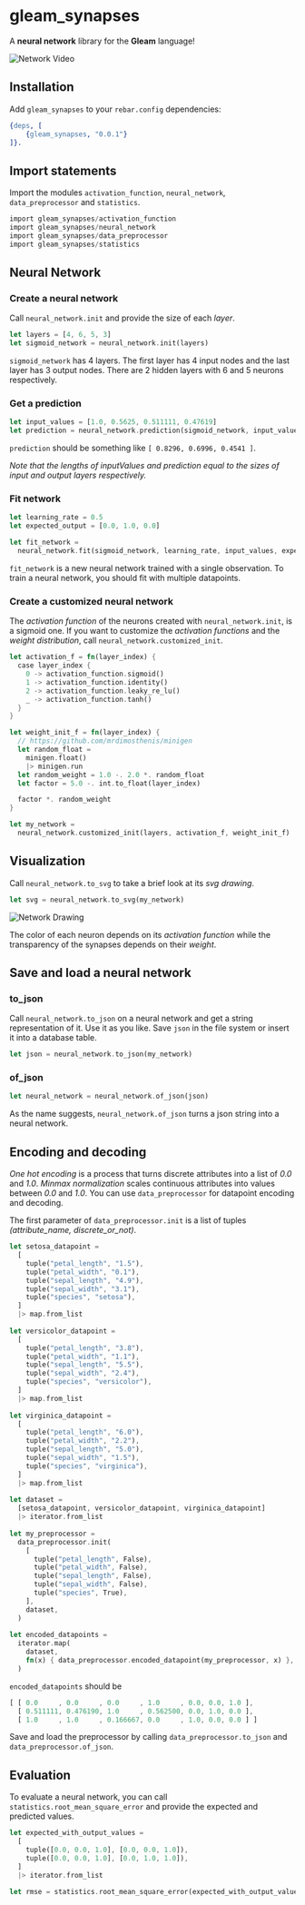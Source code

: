 # gleam_synapses

A **neural network** library for the **Gleam** language!

![Network Video](https://github.com/mrdimosthenis/gleam_synapses/blob/master/readme_resources/network-video.gif?raw=true)

## Installation

Add `gleam_synapses` to your `rebar.config` dependencies:

```erlang
{deps, [
    {gleam_synapses, "0.0.1"}
]}.
```

## Import statements

Import the modules `activation_function`, `neural_network`, `data_preprocessor` and `statistics`.

```rust
import gleam_synapses/activation_function
import gleam_synapses/neural_network
import gleam_synapses/data_preprocessor
import gleam_synapses/statistics
```

## Neural Network

### Create a neural network

Call `neural_network.init` and provide the size of each _layer_.

```rust
let layers = [4, 6, 5, 3]
let sigmoid_network = neural_network.init(layers)
```

`sigmoid_network` has 4 layers. The first layer has 4 input nodes and the last layer has 3 output nodes.
There are 2 hidden layers with 6 and 5 neurons respectively.

### Get a prediction

```rust
let input_values = [1.0, 0.5625, 0.511111, 0.47619]
let prediction = neural_network.prediction(sigmoid_network, input_values)
```

`prediction` should be something like `[ 0.8296, 0.6996, 0.4541 ]`.

_Note that the lengths of inputValues and prediction equal to the sizes of input and output layers respectively._

### Fit network

```rust
let learning_rate = 0.5
let expected_output = [0.0, 1.0, 0.0]

let fit_network =
  neural_network.fit(sigmoid_network, learning_rate, input_values, expected_output)
```

`fit_network` is a new neural network trained with a single observation. To train a neural network, you should fit with multiple datapoints.

### Create a customized neural network

The _activation function_ of the neurons created with `neural_network.init`, is a sigmoid one.
If you want to customize the _activation functions_ and the _weight distribution_, call `neural_network.customized_init`.

```rust
let activation_f = fn(layer_index) {
  case layer_index {
    0 -> activation_function.sigmoid()
    1 -> activation_function.identity()
    2 -> activation_function.leaky_re_lu()
    _ -> activation_function.tanh()
  }
}

let weight_init_f = fn(layer_index) {
  // https://github.com/mrdimosthenis/minigen
  let random_float =
    minigen.float()
    |> minigen.run
  let random_weight = 1.0 -. 2.0 *. random_float
  let factor = 5.0 -. int.to_float(layer_index)

  factor *. random_weight
}

let my_network =
  neural_network.customized_init(layers, activation_f, weight_init_f)
```

## Visualization

Call `neural_network.to_svg` to take a brief look at its _svg drawing_.

```rust
let svg = neural_network.to_svg(my_network)
```

![Network Drawing](https://github.com/mrdimosthenis/gleam_synapses/blob/master/readme_resources/network-drawing.png?raw=true)

The color of each neuron depends on its _activation function_
while the transparency of the synapses depends on their _weight_.

## Save and load a neural network

### to_json

Call `neural_network.to_json` on a neural network and get a string representation of it.
Use it as you like. Save `json` in the file system or insert it into a database table.

```rust
let json = neural_network.to_json(my_network)
```

### of_json

```rust
let neural_network = neural_network.of_json(json)
```

As the name suggests, `neural_network.of_json` turns a json string into a neural network.

## Encoding and decoding

_One hot encoding_ is a process that turns discrete attributes into a list of _0.0_ and _1.0_.
_Minmax normalization_ scales continuous attributes into values between _0.0_ and _1.0_.
You can use `data_preprocessor` for datapoint encoding and decoding.

The first parameter of `data_preprocessor.init` is a list of tuples _(attribute_name, discrete_or_not)_.

```rust
let setosa_datapoint =
  [
    tuple("petal_length", "1.5"),
    tuple("petal_width", "0.1"),
    tuple("sepal_length", "4.9"),
    tuple("sepal_width", "3.1"),
    tuple("species", "setosa"),
  ]
  |> map.from_list
  
let versicolor_datapoint =
  [
    tuple("petal_length", "3.8"),
    tuple("petal_width", "1.1"),
    tuple("sepal_length", "5.5"),
    tuple("sepal_width", "2.4"),
    tuple("species", "versicolor"),
  ]
  |> map.from_list
  
let virginica_datapoint =
  [
    tuple("petal_length", "6.0"),
    tuple("petal_width", "2.2"),
    tuple("sepal_length", "5.0"),
    tuple("sepal_width", "1.5"),
    tuple("species", "virginica"),
  ]
  |> map.from_list
  
let dataset =
  [setosa_datapoint, versicolor_datapoint, virginica_datapoint]
  |> iterator.from_list
  
let my_preprocessor =
  data_preprocessor.init(
    [
      tuple("petal_length", False),
      tuple("petal_width", False),
      tuple("sepal_length", False),
      tuple("sepal_width", False),
      tuple("species", True),
    ],
    dataset,
  )
  
let encoded_datapoints =
  iterator.map(
    dataset,
    fn(x) { data_preprocessor.encoded_datapoint(my_preprocessor, x) },
  )
```

`encoded_datapoints` should be

```rust
[ [ 0.0     , 0.0     , 0.0     , 1.0     , 0.0, 0.0, 1.0 ],
  [ 0.511111, 0.476190, 1.0     , 0.562500, 0.0, 1.0, 0.0 ],
  [ 1.0     , 1.0     , 0.166667, 0.0     , 1.0, 0.0, 0.0 ] ]
```

Save and load the preprocessor by calling `data_preprocessor.to_json` and `data_preprocessor.of_json`.

## Evaluation

To evaluate a neural network, you can call `statistics.root_mean_square_error` and provide the expected and predicted values.

```rust
let expected_with_output_values =
  [
    tuple([0.0, 0.0, 1.0], [0.0, 0.0, 1.0]),
    tuple([0.0, 0.0, 1.0], [0.0, 1.0, 1.0]),
  ]
  |> iterator.from_list
  
let rmse = statistics.root_mean_square_error(expected_with_output_values)
```
